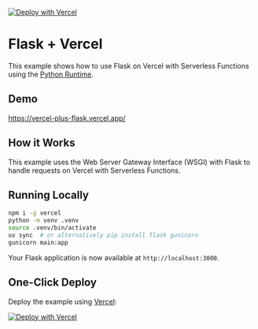 [![Deploy with Vercel](https://vercel.com/button)](https://vercel.com/new/clone?repository-url=https%3A%2F%2Fgithub.com%2Fvercel%2Fvercel%2Ftree%2Fmain%2Fexamples%2Fflask&demo-title=Flask%20API&demo-description=Use%20Flask%20API%20on%20Vercel%20with%20Serverless%20Functions%20using%20the%20Python%20Runtime.&demo-url=https%3A%2F%2Fvercel-plus-flask.vercel.app%2F&demo-image=https://assets.vercel.com/image/upload/v1669994600/random/python.png)

# Flask + Vercel

This example shows how to use Flask on Vercel with Serverless Functions using the [Python Runtime](https://vercel.com/docs/concepts/functions/serverless-functions/runtimes/python).

## Demo

https://vercel-plus-flask.vercel.app/

## How it Works

This example uses the Web Server Gateway Interface (WSGI) with Flask to handle requests on Vercel with Serverless Functions.

## Running Locally

```bash
npm i -g vercel
python -m venv .venv
source .venv/bin/activate
uv sync  # or alternatively pip install flask gunicorn
gunicorn main:app
```

Your Flask application is now available at `http://localhost:3000`.

## One-Click Deploy

Deploy the example using [Vercel](https://vercel.com?utm_source=github&utm_medium=readme&utm_campaign=vercel-examples):

[![Deploy with Vercel](https://vercel.com/button)](https://vercel.com/new/clone?repository-url=https%3A%2F%2Fgithub.com%2Fvercel%2Fvercel%2Ftree%2Fmain%2Fexamples%2Fflask&demo-title=Flask%20API&demo-description=Use%20Flask%20API%20on%20Vercel%20with%20Serverless%20Functions%20using%20the%20Python%20Runtime.&demo-url=https%3A%2F%2Fvercel-plus-flask.vercel.app%2F&demo-image=https://assets.vercel.com/image/upload/v1669994600/random/python.png)
